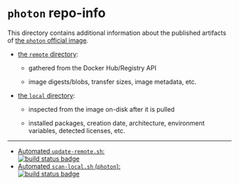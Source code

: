 # `photon` repo-info

This directory contains additional information about the published artifacts of [the `photon` official image](https://hub.docker.com/_/photon/).

-	[the `remote` directory](remote/):

	-	gathered from the Docker Hub/Registry API

	-	image digests/blobs, transfer sizes, image metadata, etc.

-	[the `local` directory](local/):

	-	inspected from the image on-disk after it is pulled

	-	installed packages, creation date, architecture, environment variables, detected licenses, etc.

---

-	[Automated `update-remote.sh`:  
	![build status badge](https://doi-janky.infosiftr.net/job/repo-info/job/remote/badge/icon)](https://doi-janky.infosiftr.net/job/repo-info/job/remote/)
-	[Automated `scan-local.sh` (`photon`):  
	![build status badge](https://doi-janky.infosiftr.net/job/repo-info/job/local/job/photon/badge/icon)](https://doi-janky.infosiftr.net/job/repo-info/job/local/job/photon)
